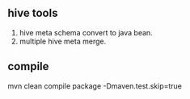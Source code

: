 ## hive tools
1. hive meta schema convert to java bean.
2. multiple hive meta merge.

## compile
mvn clean compile package -Dmaven.test.skip=true
